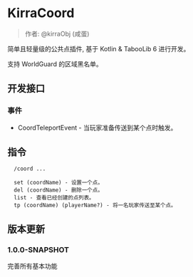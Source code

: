 # KirraCoord

> 作者: @kirraObj (咸蛋)

简单且轻量级的公共点插件, 基于 Kotlin & TabooLib 6 进行开发。

支持 WorldGuard 的区域黑名单。

## 开发接口

### 事件

- CoordTeleportEvent - 当玩家准备传送到某个点时触发。

## 指令

```text
  /coord ...

  set (coordName) - 设置一个点。
  del (coordName) - 删除一个点。
  list - 查看已经创建的点列表。
  tp (coordName) (playerName?) - 将一名玩家传送至某个点。
```

## 版本更新

### 1.0.0-SNAPSHOT

完善所有基本功能